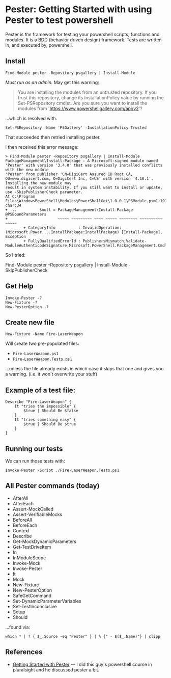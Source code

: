﻿# Pester: Getting Started with using Pester to test powershell

Pester is *the* framework for testing your powershell scripts, functions and modules. It is a BDD (behavior driven design) framework. Tests are written in, and executed by, powershell.

## Install

	Find-Module pester -Repository psgallery | Install-Module

*Must run as an admin.* May get this warning:

> You are installing the modules from an untrusted repository. If you trust this repository, change its InstallationPolicy value by running the Set-PSRepository  cmdlet. Are you sure you want to install the modules from 'https://www.powershellgallery.com/api/v2'?

...which is resolved with.

	Set-PSRepository -Name 'PSGallery' -InstallationPolicy Trusted

That succeeded then retried installing pester.

I then received this error message:

	> Find-Module pester -Repository psgallery | Install-Module
	PackageManagement\Install-Package : A Microsoft-signed module named 'Pester' with version '3.4.0' that was previously installed conflicts with the new module
	'Pester' from publisher 'CN=DigiCert Assured ID Root CA, OU=www.digicert.com, O=DigiCert Inc, C=US' with version '4.10.1'. Installing the new module may
	result in system instability. If you still want to install or update, use -SkipPublisherCheck parameter.
	At C:\Program Files\WindowsPowerShell\Modules\PowerShellGet\1.0.0.1\PSModule.psm1:1912 char:34
	+ ...          $null = PackageManagement\Install-Package @PSBoundParameters
	+                      ~~~~~ ~~~~~~~~~ ~~~~ ~~~~~ ~~~~~~~~ ~~~~~~~~~~ ~~~~~
			+ CategoryInfo          : InvalidOperation: (Microsoft.Power....InstallPackage:InstallPackage) [Install-Package], Exception
			+ FullyQualifiedErrorId : PublishersMismatch,Validate-ModuleAuthenticodeSignature,Microsoft.PowerShell.PackageManagement.Cmdlets.InstallPackage

So I tried:

Find-Module pester -Repository psgallery | Install-Module -SkipPublisherCheck

## Get Help

	Invoke-Pester -?
	New-Fixture -?
	New-PesterOption -?

## Create new file

	New-Fixture -Name Fire-LaserWeapon

Will create two pre-populated files:

 - `Fire-LaserWeapon.ps1`
 - `Fire-LaserWeapon.Tests.ps1`

...unless the file already exists in which case it skips that one and gives you a warning. (i.e. it won't overwrite your stuff)

## Example of a test file:

	Describe "Fire-LaserWeapon" {
		It "tries the impossible" {
			$true | Should Be $false
		}
		It "tries something easy" {
			$true | Should Be $true
		}
	}

## Running our tests

We can run those tests with:

	Invoke-Pester -Script ./Fire-LaserWeapon.Tests.ps1

## All Pester commands (today)

 - AfterAll
 - AfterEach
 - Assert-MockCalled
 - Assert-VerifiableMocks
 - BeforeAll
 - BeforeEach
 - Context
 - Describe
 - Get-MockDynamicParameters
 - Get-TestDriveItem
 - In
 - InModuleScope
 - Invoke-Mock
 - Invoke-Pester
 - It
 - Mock
 - New-Fixture
 - New-PesterOption
 - SafeGetCommand
 - Set-DynamicParameterVariables
 - Set-TestInconclusive
 - Setup
 - Should

...found via:

	which * | ? { $_.Source -eq "Pester" } | % {" - $($_.Name)"} | clipp

## References

* [Getting Started with Pester](http://duffney.io/GettingStartedWithPester) &mdash; I did this guy's powershell course in pluralsight and he discussed pester a bit.